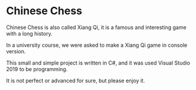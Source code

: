 # Chinese Chess

Chinese Chess is also called Xiang Qi, it is a famous and interesting game with a long history.

In a university course, we were asked to make a Xiang Qi game in console version.

This small and simple project is written in C#, and it was used Visual Studio 2019 to be programming.

It is not perfect or advanced for sure, but please enjoy it.
